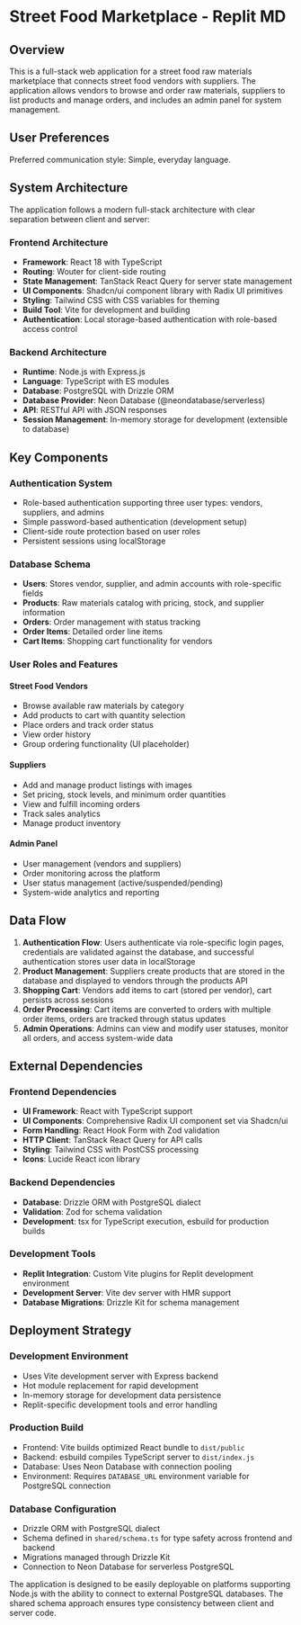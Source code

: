 # Street Food Marketplace - Replit MD

## Overview

This is a full-stack web application for a street food raw materials marketplace that connects street food vendors with suppliers. The application allows vendors to browse and order raw materials, suppliers to list products and manage orders, and includes an admin panel for system management.

## User Preferences

Preferred communication style: Simple, everyday language.

## System Architecture

The application follows a modern full-stack architecture with clear separation between client and server:

### Frontend Architecture
- **Framework**: React 18 with TypeScript
- **Routing**: Wouter for client-side routing
- **State Management**: TanStack React Query for server state management
- **UI Components**: Shadcn/ui component library with Radix UI primitives
- **Styling**: Tailwind CSS with CSS variables for theming
- **Build Tool**: Vite for development and building
- **Authentication**: Local storage-based authentication with role-based access control

### Backend Architecture
- **Runtime**: Node.js with Express.js
- **Language**: TypeScript with ES modules
- **Database**: PostgreSQL with Drizzle ORM
- **Database Provider**: Neon Database (@neondatabase/serverless)
- **API**: RESTful API with JSON responses
- **Session Management**: In-memory storage for development (extensible to database)

## Key Components

### Authentication System
- Role-based authentication supporting three user types: vendors, suppliers, and admins
- Simple password-based authentication (development setup)
- Client-side route protection based on user roles
- Persistent sessions using localStorage

### Database Schema
- **Users**: Stores vendor, supplier, and admin accounts with role-specific fields
- **Products**: Raw materials catalog with pricing, stock, and supplier information
- **Orders**: Order management with status tracking
- **Order Items**: Detailed order line items
- **Cart Items**: Shopping cart functionality for vendors

### User Roles and Features

#### Street Food Vendors
- Browse available raw materials by category
- Add products to cart with quantity selection
- Place orders and track order status
- View order history
- Group ordering functionality (UI placeholder)

#### Suppliers
- Add and manage product listings with images
- Set pricing, stock levels, and minimum order quantities
- View and fulfill incoming orders
- Track sales analytics
- Manage product inventory

#### Admin Panel
- User management (vendors and suppliers)
- Order monitoring across the platform
- User status management (active/suspended/pending)
- System-wide analytics and reporting

## Data Flow

1. **Authentication Flow**: Users authenticate via role-specific login pages, credentials are validated against the database, and successful authentication stores user data in localStorage
2. **Product Management**: Suppliers create products that are stored in the database and displayed to vendors through the products API
3. **Shopping Cart**: Vendors add items to cart (stored per vendor), cart persists across sessions
4. **Order Processing**: Cart items are converted to orders with multiple order items, orders are tracked through status updates
5. **Admin Operations**: Admins can view and modify user statuses, monitor all orders, and access system-wide data

## External Dependencies

### Frontend Dependencies
- **UI Framework**: React with TypeScript support
- **UI Components**: Comprehensive Radix UI component set via Shadcn/ui
- **Form Handling**: React Hook Form with Zod validation
- **HTTP Client**: TanStack React Query for API calls
- **Styling**: Tailwind CSS with PostCSS processing
- **Icons**: Lucide React icon library

### Backend Dependencies
- **Database**: Drizzle ORM with PostgreSQL dialect
- **Validation**: Zod for schema validation
- **Development**: tsx for TypeScript execution, esbuild for production builds

### Development Tools
- **Replit Integration**: Custom Vite plugins for Replit development environment
- **Development Server**: Vite dev server with HMR support
- **Database Migrations**: Drizzle Kit for schema management

## Deployment Strategy

### Development Environment
- Uses Vite development server with Express backend
- Hot module replacement for rapid development
- In-memory storage for development data persistence
- Replit-specific development tools and error handling

### Production Build
- Frontend: Vite builds optimized React bundle to `dist/public`
- Backend: esbuild compiles TypeScript server to `dist/index.js`
- Database: Uses Neon Database with connection pooling
- Environment: Requires `DATABASE_URL` environment variable for PostgreSQL connection

### Database Configuration
- Drizzle ORM with PostgreSQL dialect
- Schema defined in `shared/schema.ts` for type safety across frontend and backend
- Migrations managed through Drizzle Kit
- Connection to Neon Database for serverless PostgreSQL

The application is designed to be easily deployable on platforms supporting Node.js with the ability to connect to external PostgreSQL databases. The shared schema approach ensures type consistency between client and server code.